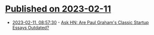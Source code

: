 # [Published on 2023-02-11](index.md)

* [2023-02-11, 08:57:30](https://news.ycombinator.com/item?id=34750727) - [Ask HN: Are Paul Graham's Classic Startup Essays Outdated?](https://news.ycombinator.com/item?id=34750727)
